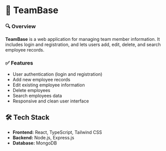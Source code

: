 #  🤝 TeamBase

### 🔍 Overview
**TeamBase** is a web application for managing team member information. It includes login and registration, and lets users add, edit, delete, and search employee records.

### ✅ Features

- User authentication (login and registration)
- Add new employee records
- Edit existing employee information
- Delete employees
- Search employees data
- Responsive and clean user interface

## 🛠️ Tech Stack

- **Frontend:** React, TypeScript, Tailwind CSS
- **Backend:** Node.js, Express.js
- **Database:** MongoDB
